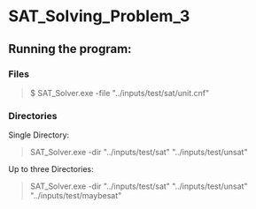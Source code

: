 # SAT_Solving_Problem_3

## Running the program:

### Files

> $ SAT_Solver.exe -file "../inputs/test/sat/unit.cnf"

### Directories

Single Directory:

> SAT_Solver.exe -dir "../inputs/test/sat" "../inputs/test/unsat"

Up to three Directories:

> SAT_Solver.exe -dir "../inputs/test/sat" "../inputs/test/unsat" "../inputs/test/maybesat"